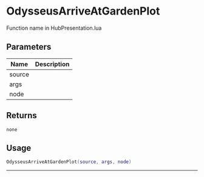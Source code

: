 # OdysseusArriveAtGardenPlot

Function name in HubPresentation.lua

## Parameters

| Name   | Description |
| ------ | ----------- |
| source |             |
| args   |             |
| node   |             |

## Returns

`none`

## Usage

```lua
OdysseusArriveAtGardenPlot(source, args, node)
```

---
